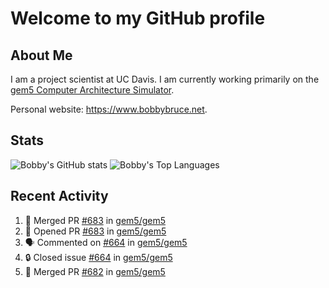 # Welcome to my GitHub profile

## About Me

I am a project scientist at UC Davis. I am currently working primarily on the [gem5 Computer Architecture Simulator](https://github.com/gem5).

Personal website: <https://www.bobbybruce.net>.

## Stats

![Bobby's GitHub stats](https://github-readme-stats.vercel.app/api?username=bobbyrbruce&show_icons=true&theme=responsive&include_all_commits=true&count_private=true&show=reviews&disable_animations=true)
![Bobby's Top Languages ](https://github-readme-stats.vercel.app/api/top-langs/?username=bobbyrbruce&layout=compact&theme=responsive&count_private=true&langs_count=10&disable_animations=true)

## Recent Activity

<!--START_SECTION:activity-->
1. 🎉 Merged PR [#683](https://github.com/gem5/gem5/pull/683) in [gem5/gem5](https://github.com/gem5/gem5)
2. 💪 Opened PR [#683](https://github.com/gem5/gem5/pull/683) in [gem5/gem5](https://github.com/gem5/gem5)
3. 🗣 Commented on [#664](https://github.com/gem5/gem5/issues/664#issuecomment-1855390168) in [gem5/gem5](https://github.com/gem5/gem5)
4. 🔒 Closed issue [#664](https://github.com/gem5/gem5/issues/664) in [gem5/gem5](https://github.com/gem5/gem5)
5. 🎉 Merged PR [#682](https://github.com/gem5/gem5/pull/682) in [gem5/gem5](https://github.com/gem5/gem5)
<!--END_SECTION:activity-->
